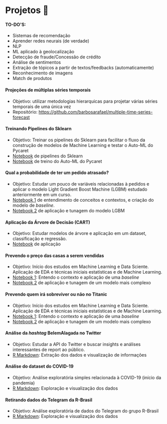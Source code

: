 # Projetos 🔭

#### TO-DO'S:

- Sistemas de recomendação
- Aprender redes neurais (de verdade)
- NLP
- ML aplicado à geolocalização
- Detecção de fraude/Concessão de crédito
- Análise de sentimentos
- Extração de tópicos a partir de textos/feedbacks (automaticamente)
- Reconhecimento de imagens
- Match de produtos

#### Projeções de múltiplas séries temporais

- Objetivo: utilizar metodologias hierarquicas para projetar várias séries temporais de uma única vez
- Repositório: https://github.com/barbosarafael/multiple-time-series-forecast

#### Treinando Pipelines do Sklearn

- Objetivo: Treinar os pipelines do Sklearn para facilitar o fluxo da construção de modelos de Machine Learning e testar o Auto-ML do Pycaret
- [Notebook](https://nbviewer.org/github/barbosarafael/sklearn_pipelines_examples/blob/main/notebook/1.0.not_apply_sk_pipeline.ipynb) de pipelines do Sklearn 
- [Notebook](https://nbviewer.org/github/barbosarafael/sklearn_pipelines_examples/blob/main/notebook/2.0.testing_pycaret.ipynb) de treino do Auto-ML do Pycaret 


#### Qual a probabilidade de ter um pedido atrasado?


- Objetivo: Estudar um pouco de variáveis relacionadas à pedidos e aplicar o modelo Light Gradient Boost Machine (LGBM) estudado anteriormente em um curso. 
- [Notebook 1](https://nbviewer.org/github/barbosarafael/Projetos/blob/master/iNeuron_Back_order_prediction_Notebook/1parte_hackaton_ineuron_back_order_prediction.ipynb) de entendimento de conceitos e contextos, e criação do modelo de *baseline*.
- [Notebook 2](https://nbviewer.org/github/barbosarafael/Aprendizado-Python/blob/master/Pandas_Aprendizado/parte2_ineuron_BackOrderPrediction.ipynb) de aplicação e tunagem do modelo LGBM


#### Aplicação da Árvore de Decisão (CART)


- Objetivo: Estudar modelos de árvore e aplicação em um dataset, classificação e regressão. 
- [Notebook](https://nbviewer.org/github/barbosarafael/Projetos/blob/master/Arvore_de_decisao_CART/arvore_de_decisao.ipynb) de aplicação


#### Prevendo o preço das casas a serem vendidas 


- Objetivo: Início dos estudos em Machine Learning e Data Sciente. Aplicação de EDA e técnicas iniciais estatísticas e de Machine Learning.
- [Notebook 1](https://nbviewer.org/github/barbosarafael/Projetos/blob/master/House%20Prices%20-%20Advanced%20Regression%20Techniques/notebook_house_prices.ipynb): Entendo o contexto e aplicação de uma *baseline*
- [Notebook 2](https://nbviewer.org/github/barbosarafael/Projetos/blob/master/House%20Prices%20-%20Advanced%20Regression%20Techniques/notebook_2.ipynb) de aplicação e tunagem de um modelo mais complexo


#### Prevendo quem irá sobreviver ou não no Titanic


- Objetivo: Início dos estudos em Machine Learning e Data Sciente. Aplicação de EDA e técnicas iniciais estatísticas e de Machine Learning.
- [Notebook 1](https://nbviewer.jupyter.org/github/barbosarafael/Projetos/blob/master/Titanic%20-%20Kaggle/notebook_titanic_kaggle.ipynb): Entendo o contexto e aplicação de uma *baseline*
- [Notebook 2](https://nbviewer.org/github/barbosarafael/Projetos/blob/master/Titanic%20-%20Kaggle/2notebook_titanic_kaggle.ipynb) de aplicação e tunagem de um modelo mais complexo


#### Análise da *hashtag* BelemAlagada no Twitter


- Objetivo: Estudar a API do Twitter e buscar insights e análises interessantes de report ao público.
- [R Markdown](https://github.com/barbosarafael/Projetos/blob/master/Twitter%20-%20Analise%20%23BelemAlagada/2020-03-10-analise-belemalagada.md): Extração dos dados e visualização de informações


#### Análise do dataset do COVID-19


- Objetivo: Análise exploratória simples relacionada à COVID-19 (início da pandemia)
- [R Markdown](https://github.com/barbosarafael/Projetos/blob/master/Analise%20Exploratoria%20-%20COVID-19/2020-03-15-analise-exploratoria-dos-dados-do-covid-19.md): Exploração e visualização dos dados 


#### Retirando dados do Telegram da R-Brasil

- Objetivo: Análise exploratória de dados do Telegram do grupo R-Brasil 
- [R Markdown](https://github.com/barbosarafael/Projetos/blob/master/Analise_Telegram_R/Script.md): Exploração e visualização dos dados 
